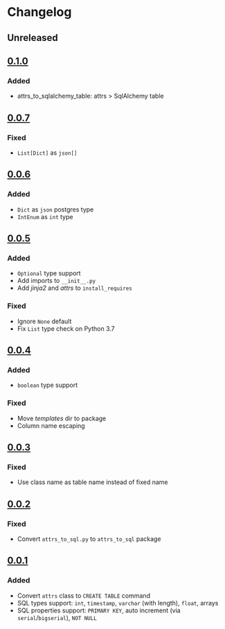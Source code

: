 # Changelog

## Unreleased 

## [0.1.0](https://github.com/potykion/attrs_to_sql/tree/v0.1.0)

### Added 

- attrs_to_sqlalchemy_table: attrs > SqlAlchemy table

## [0.0.7](https://github.com/potykion/attrs_to_sql/tree/v0.0.7)

### Fixed

- `List[Dict]` as `json[]`

## [0.0.6](https://github.com/potykion/attrs_to_sql/tree/v0.0.6)

### Added

- `Dict` as `json` postgres type
- `IntEnum` as `int` type 

## [0.0.5](https://github.com/potykion/attrs_to_sql/tree/0.0.5)

### Added

- `Optional` type support
- Add imports to `__init__.py`
- Add _jinja2_ and _attrs_ to `install_requires`

### Fixed 

- Ignore `None` default
- Fix `List` type check on Python 3.7

## [0.0.4](https://github.com/potykion/attrs_to_sql/tree/0.0.4)

### Added

- `boolean` type support

### Fixed

- Move _templates_ dir to package
- Column name escaping

## [0.0.3](https://github.com/potykion/attrs_to_sql/tree/0.0.3)

### Fixed 

- Use class name as table name instead of fixed name

## [0.0.2](https://github.com/potykion/attrs_to_sql/tree/0.0.2)

### Fixed

- Convert `attrs_to_sql.py` to `attrs_to_sql` package

## [0.0.1](https://github.com/potykion/attrs_to_sql/tree/0.0.1)

### Added

- Convert `attrs` class to `CREATE TABLE` command
- SQL types support: `int`, `timestamp`, `varchar` (with length), `float`, arrays 
- SQL properties support: `PRIMARY KEY`, auto increment (via `serial`/`bigserial`), `NOT NULL`